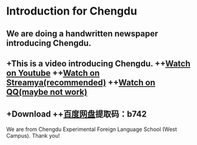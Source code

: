 # Introduction for Chengdu
We are doing a handwritten newspaper introducing Chengdu. 
----
+This is a video introducing Chengdu.
++[Watch on Youtube](https://youtu.be/H6lA963ZiSM)
++[**Watch on Streamya(recommended)**](https://streamja.com/waBKz)
++[Watch on QQ(maybe not work)](http://user.qzone.qq.com/929778338/photo/V1174doO2I6t0M/NR8AVjZiQ1FBNU1qazNOemd6TXpnYXRsWmdYSVU2SEEhIQcAcGhvdG9neg!!/)
----
+Download
++[百度网盘](https://pan.baidu.com/s/1TmpXLknYCQbZvh8Qf8ntSQ)提取码：b742 
----
We are from Chengdu Experimental Foreign Language School (West Campus). 
Thank you!

